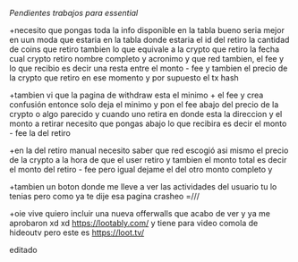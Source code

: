 *Pendientes trabajos para essential*

+necesito que pongas toda la info disponible en la tabla bueno seria mejor en uun moda que estaria en la tabla donde estaria el id del retiro la cantidad de coins que retiro tambien lo que equivale a la crypto que retiro  la fecha cual crypto retiro nombre completo y acronimo y que red tambien, el fee y lo que recibio es decir una resta entre el monto - fee y tambien el precio de la crypto que retiro en ese momento y por supuesto el tx hash

+tambien vi que la pagina de withdraw esta el minimo + el fee y crea confusión entonce solo deja el minimo y pon el fee abajo del precio de la crypto o algo parecido y cuando uno retira en donde esta la direccion y el monto a retirar necesito que pongas abajo lo que recibira es decir el monto - fee la del retiro

+en la del retiro manual necesito saber que red escogió asi mismo el precio de la crypto a la hora de que el user retiro y tambien el monto total es decir el monto del retiro - fee  pero igual dejame el del otro monto completo y 

+tambien un boton donde me lleve a ver las actividades del usuario tu lo tenias pero como ya te dije esa pagina crasheo =/// 

+oie vive quiero incluir una nueva offerwalls que acabo de ver y ya me aprobaron xd xd
https://lootably.com/
y tiene para video comola de hideoutv pero este es https://loot.tv/


editado
